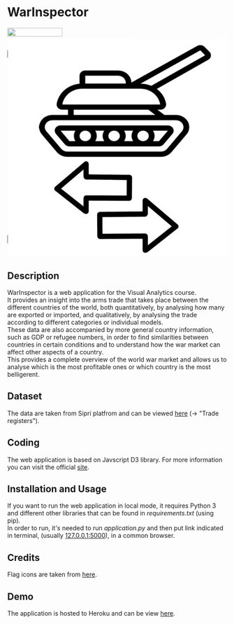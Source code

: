# WarInspector
<img src="https://www.dis.uniroma1.it/sites/default/files/marchio%20logo%20eng%20jpg.jpg" width="50%" height="50%"> </br>
<img src="./Doc/fig/valogo.png">

## Description
WarInspector is a web application for the Visual Analytics course. </br>
It provides an insight into the arms trade that takes place between the different countries of the world, both quantitatively, 
by analysing how many are exported or imported, and qualitatively, by analysing the trade according to different categories or individual models. </br>
These data are also accompanied by more general country information, such as GDP or refugee numbers, in order to find similarities between countries in certain conditions and to understand how 
the war market can affect other aspects of a country. </br>
This provides a complete overview of the world war market and allows us to analyse which is the most profitable ones or which country is the most belligerent.

## Dataset
The data are taken from Sipri platfrom and can be viewed [here](https://www.sipri.org/databases/armstransfers) (-> "Trade registers").

## Coding
The web application is based on Javscript D3 library. For more information you can visit the official [site](https://d3js.org/).

## Installation and Usage
If you want to run the web application in local mode, it requires Python 3 and different other libraries that can be found in _requirements.txt_ (using pip). </br>
In order to run, it's needed to run _application.py_ and then put link indicated in terminal, (usually [127.0.0.1:5000](127.0.0.1:5000)), in a common browser.

## Credits
Flag icons are taken from [here](https://www.flaticon.com/packs/countrys-flags).

## Demo
The application is hosted to Heroku and can be view [here](https://war-inspector.herokuapp.com/).